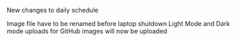 New changes to daily schedule

Image file have to be renamed before laptop shutdown
Light Mode and Dark mode uploads for GitHub images will now be uploaded

